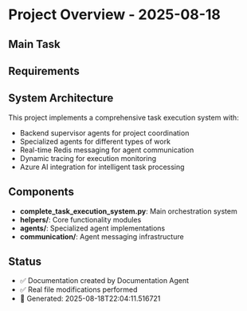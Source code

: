 # Project Overview - 2025-08-18

## Main Task


## Requirements


## System Architecture
This project implements a comprehensive task execution system with:
- Backend supervisor agents for project coordination
- Specialized agents for different types of work
- Real-time Redis messaging for agent communication
- Dynamic tracing for execution monitoring
- Azure AI integration for intelligent task processing

## Components
- **complete_task_execution_system.py**: Main orchestration system
- **helpers/**: Core functionality modules
- **agents/**: Specialized agent implementations
- **communication/**: Agent messaging infrastructure

## Status
- ✅ Documentation created by Documentation Agent
- ✅ Real file modifications performed
- 📝 Generated: 2025-08-18T22:04:11.516721
